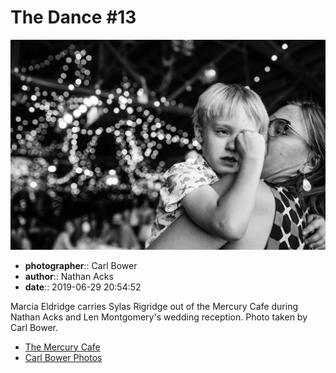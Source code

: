 # The Dance #13

![Marcia Eldridge carries Sylas Rigridge out of the Mercury Cafe](assets/2019-06-29-set-4-the-dance-13.webp)

* **photographer**:: Carl Bower  
* **author**:: Nathan Acks  
* **date**:: 2019-06-29 20:54:52

Marcia Eldridge carries Sylas Rigridge out of the Mercury Cafe during Nathan Acks and Len Montgomery's wedding reception. Photo taken by Carl Bower.

* [The Mercury Cafe](http://mercurycafe.com)
* [Carl Bower Photos](https://carlbowerphotos.com)
